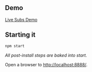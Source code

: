 ## Demo

[Live Subs Demo](https://kspeakman.github.io/demo/livesubs/)

## Starting it

```bash
npm start
```

_All post-install steps are baked into start._

Open a browser to [http://localhost:8888/](http://localhost:8888/).